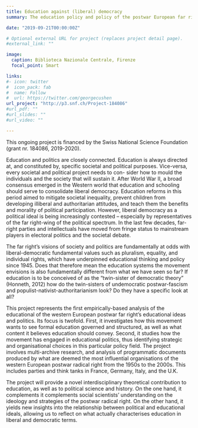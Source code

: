 ```yaml
---
title: Education against (liberal) democracy
summary: The education policy and policy of the postwar European far right

date: "2019-09-21T00:00:00Z"

# Optional external URL for project (replaces project detail page).
#external_link: ""

image:
  caption: Biblioteca Nazionale Centrale, Firenze
  focal_point: Smart

links:
#- icon: twitter
#  icon_pack: fab
#  name: Follow
#  url: https://twitter.com/georgecushen
url_project: "http://p3.snf.ch/Project-184086"
#url_pdf: ""
#url_slides: ""
#url_video: ""

---
```


This ongoing project is financed by the Swiss National Science Foundation (grant nr. 184086, 2019-2020).


Education and politics are closely connected. Education is always directed at, and constituted by, specific societal and political purposes. Vice-versa, every societal and political project needs to con- sider how to mould the individuals and the society that will sustain it. After World War II, a broad consensus emerged in the Western world that education and schooling should serve to consolidate liberal democracy. Education reforms in this period aimed to mitigate societal inequality, prevent children from developing illiberal and authoritarian attitudes, and teach them the benefits and morality of political participation. However, liberal democracy as a political ideal is being increasingly contested – especially by representatives of the far right-wing of the political spectrum. In the last few decades, far-right parties and intellectuals have moved from fringe status to mainstream players in electoral politics and the societal debate.


The far right’s visions of society and politics are fundamentally at odds with liberal-democratic fundamental values such as pluralism, equality, and individual rights, which have underpinned educational thinking and policy since 1945. Does that therefore mean the education systems the movement envisions is also fundamentally different from what we have seen so far? If education is to be conceived of as the “twin-sister of democratic theory” (Honneth, 2012) how do the twin-sisters of undemocratic postwar-fascism and populist-nativist-authoritarianism look? Do they have a specific look at all?


This project represents the first empirically-based analysis of the educational of the western European postwar far right’s educational ideas and politics. Its focus is twofold. First, it investigates how this movement wants to see formal education governed and structured, as well as what content it believes education should convey. Second, it studies how the movement has engaged in educational politics, thus identifying strategic and organisational choices in this particular policy field. The project involves multi-archive research, and analysis of programmatic documents produced by what are deemed the most influential organisations of the western European postwar radical right from the 1950s to the 2000s. This includes parties and think tanks in France, Germany, Italy, and the U.K.


The project will provide a novel interdisciplinary theoretical contribution to education, as well as to political science and history. On the one hand, it complements it complements social scientists’ understanding on the ideology and strategies of the postwar radical right. On the other hand, it yields new insights into the relationship between political and educational ideals, allowing us to reflect on what actually characterises education in liberal and democratic terms.
